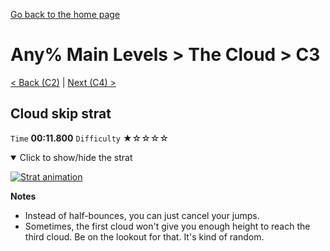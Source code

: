 [Go back to the home page](https://github.com/Doublevil/scbspeedrun)

# Any% Main Levels > The Cloud > C3

[< Back (C2)](https://github.com/Doublevil/scbspeedrun/blob/main/levels/any_ml/C/C2.md) | [Next (C4) >](https://github.com/Doublevil/scbspeedrun/blob/main/levels/any_ml/C/C4.md)

## Cloud skip strat

`Time` **00:11.800** `Difficulty` ★☆☆☆☆
<details open>
  <summary>Click to show/hide the strat</summary>

  [![Strat animation](https://github.com/Doublevil/scbspeedrun/blob/main/media/levels/C/C3_CloudSkip.webp)](https://github.com/Doublevil/scbspeedrun/blob/main/media/levels/C/C3_CloudSkip.mp4?raw=true)

  **Notes**
  - Instead of half-bounces, you can just cancel your jumps.
  - Sometimes, the first cloud won't give you enough height to reach the third cloud. Be on the lookout for that. It's kind of random.
</details>
